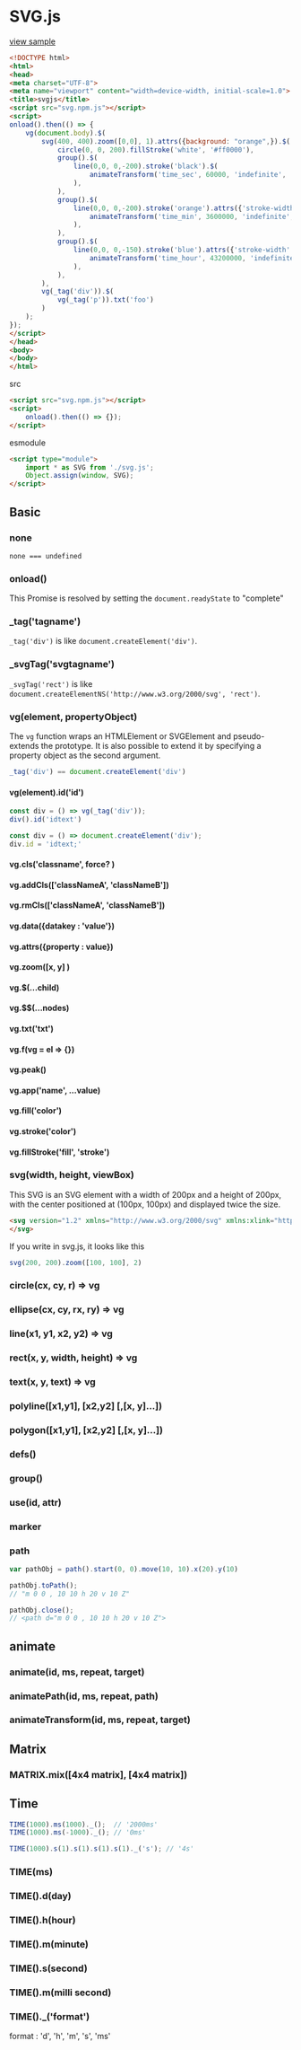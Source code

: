 # SVG.js

[view sample](https://codepen.io/mafumafuultu/project/editor/AVbNQR)

```html
<!DOCTYPE html>
<html>
<head>
<meta charset="UTF-8">
<meta name="viewport" content="width=device-width, initial-scale=1.0">
<title>svgjs</title>
<script src="svg.npm.js"></script>
<script>
onload().then(() => {
	vg(document.body).$(
		svg(400, 400).zoom([0,0], 1).attrs({background: "orange",}).$(
			circle(0, 0, 200).fillStroke('white', '#ff0000'),
			group().$(
				line(0,0, 0,-200).stroke('black').$(
					animateTransform('time_sec', 60000, 'indefinite', 'transform').rotate().values(0, [0, 0], 360, [0, 0]).close()
				),
			),
			group().$(
				line(0,0, 0,-200).stroke('orange').attrs({'stroke-width': 5}).$(
					animateTransform('time_min', 3600000, 'indefinite', 'transform').rotate().values(0, [0, 0], 360, [0, 0]).close()
				),
			),
			group().$(
				line(0,0, 0,-150).stroke('blue').attrs({'stroke-width': 6}).$(
					animateTransform('time_hour', 43200000, 'indefinite', 'transform').rotate().values(0, [0, 0], 360, [0, 0]).close()
				),
			),
		),
		vg(_tag('div')).$(
			vg(_tag('p')).txt('foo')
		)
	);
});
</script>
</head>
<body>
</body>
</html>
```

src
```html
<script src="svg.npm.js"></script>
<script>
	onload().then(() => {});
</script>
```

esmodule

```html
<script type="module">
	import * as SVG from './svg.js';
	Object.assign(window, SVG);
</script>
```


<style>
	
</style>

## Basic
### none
`none === undefined`

### onload()
This Promise is resolved by setting the `document.readyState` to "complete"


### _tag('tagname')
`_tag('div')` is like `document.createElement('div')`.

### _svgTag('svgtagname')
`_svgTag('rect')` is like `document.createElementNS('http://www.w3.org/2000/svg', 'rect')`.

### vg(element, propertyObject)
The `vg` function wraps an HTMLElement or SVGElement and pseudo-extends the prototype. It is also possible to extend it by specifying a property object as the second argument.

```js
_tag('div') == document.createElement('div')
```

#### vg(element).id('id')

```js
const div = () => vg(_tag('div'));
div().id('idtext')
```

```js
const div = () => document.createElement('div');
div.id = 'idtext;'
```

#### vg.cls('classname', force? )
#### vg.addCls(['classNameA', 'classNameB'])
#### vg.rmCls(['classNameA', 'classNameB'])
#### vg.data({datakey : 'value'})
#### vg.attrs({property : value})
#### vg.zoom([x, y] )
#### vg.$(...child)
#### vg.$$(...nodes)
#### vg.txt('txt')
#### vg.f(vg = el => {})
#### vg.peak()
#### vg.app('name', ...value)
#### vg.fill('color')
#### vg.stroke('color')
#### vg.fillStroke('fill', 'stroke')




### svg(width, height, viewBox)

This SVG is an SVG element with a width of 200px and a height of 200px, with the center positioned at (100px, 100px) and displayed twice the size.

```html
<svg version="1.2" xmlns="http://www.w3.org/2000/svg" xmlns:xlink="http://www.w3.org/1999/xlink" width="200" height="200" viewBox="50 50 100 100">
</svg>
```

If you write in svg.js, it looks like this

```js
svg(200, 200).zoom([100, 100], 2)
```

### circle(cx, cy, r) => vg

### ellipse(cx, cy, rx, ry) => vg

### line(x1, y1, x2, y2) => vg

### rect(x, y, width, height) => vg

### text(x, y, text) => vg

### polyline([x1,y1], [x2,y2] [,[x, y]...])
### polygon([x1,y1], [x2,y2] [,[x, y]...])
### defs()
### group()
### use(id, attr)
### marker

### path

```js
var pathObj = path().start(0, 0).move(10, 10).x(20).y(10)

pathObj.toPath();
// "m 0 0 , 10 10 h 20 v 10 Z"

pathObj.close();
// <path d="m 0 0 , 10 10 h 20 v 10 Z">
```


## animate

### animate(id, ms, repeat, target)

### animatePath(id, ms, repeat, path)

### animateTransform(id, ms, repeat, target)


## Matrix

### MATRIX.mix([4x4 matrix], [4x4 matrix])

## Time

```js
TIME(1000).ms(1000)._();  // '2000ms'
TIME(1000).ms(-1000)._(); // '0ms'
```

```js
TIME(1000).s(1).s(1).s(1).s(1)._('s'); // '4s'
```
### TIME(ms)

### TIME().d(day)
### TIME().h(hour)
### TIME().m(minute)
### TIME().s(second)
### TIME().m(milli second)
### TIME()._('format')
format : 'd', 'h', 'm', 's', 'ms'
